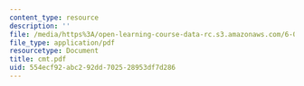 ```yaml
---
content_type: resource
description: ''
file: /media/https%3A/open-learning-course-data-rc.s3.amazonaws.com/6-021j-quantitative-physiology-cells-and-tissues-fall-2004/554ecf92abc292dd702528953df7d286_cmt.pdf
file_type: application/pdf
resourcetype: Document
title: cmt.pdf
uid: 554ecf92-abc2-92dd-7025-28953df7d286
---
```

